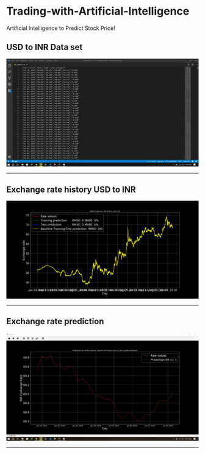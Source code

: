 # Trading-with-Artificial-Intelligence
Artificial Intelligence to Predict Stock Price!

## USD to INR Data set
![Trading-with-Artificial-Intelligence](https://github.com/LazyBruceWayne/Trading-with-Artificial-Intelligence/blob/master/ai1.jpg)
<hr>

## Exchange rate history USD to INR
![Trading-with-Artificial-Intelligence](https://github.com/LazyBruceWayne/Trading-with-Artificial-Intelligence/blob/master/ai2.jpg)
<hr>

## Exchange rate prediction
![Trading-with-Artificial-Intelligence](https://github.com/LazyBruceWayne/Trading-with-Artificial-Intelligence/blob/master/ai3.jpg)
<hr>

